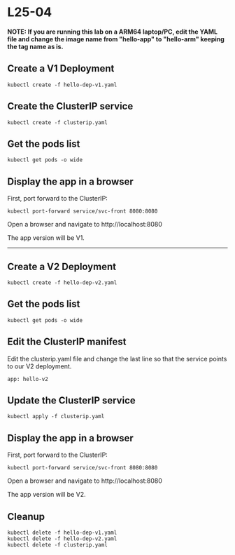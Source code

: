 # L25-04

**NOTE: If you are running this lab on a ARM64 laptop/PC, edit the YAML file and change the image name from "hello-app" to "hello-arm" keeping the tag name as is.**

## Create a V1 Deployment

    kubectl create -f hello-dep-v1.yaml

## Create the ClusterIP service

    kubectl create -f clusterip.yaml

## Get the pods list

    kubectl get pods -o wide

## Display the app in a browser

First, port forward to the ClusterIP:

    kubectl port-forward service/svc-front 8080:8080

Open a browser and navigate to http://localhost:8080

The app version will be V1.

---

## Create a V2 Deployment

    kubectl create -f hello-dep-v2.yaml

## Get the pods list

    kubectl get pods -o wide

## Edit the ClusterIP manifest

Edit the clusterip.yaml file and change the last line so that the service points to our V2 deployment.

    app: hello-v2

## Update the ClusterIP service

    kubectl apply -f clusterip.yaml

## Display the app in a browser

First, port forward to the ClusterIP:

    kubectl port-forward service/svc-front 8080:8080

Open a browser and navigate to http://localhost:8080

The app version will be V2.

## Cleanup

    kubectl delete -f hello-dep-v1.yaml
    kubectl delete -f hello-dep-v2.yaml
    kubectl delete -f clusterip.yaml
